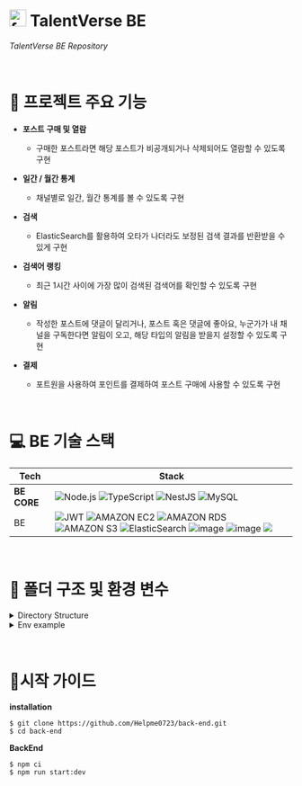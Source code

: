 # <img src="https://github.com/user-attachments/assets/c9ce2feb-8b0e-42eb-ba95-0e16eec610cb" alt="favicon" width="30" height="30"> TalentVerse BE

*TalentVerse BE Repository*

&nbsp;

# 📌 프로젝트 주요 기능

- **포스트 구매 및 열람**

  - 구매한 포스트라면 해당 포스트가 비공개되거나 삭제되어도 열람할 수 있도록 구현

- **일간 / 월간 통계**

  - 채널별로 일간, 월간 통계를 볼 수 있도록 구현

- **검색**

  - ElasticSearch를 활용하여 오타가 나더라도 보정된 검색 결과를 반환받을 수 있게 구현

- **검색어 랭킹**

  - 최근 1시간 사이에 가장 많이 검색된 검색어를 확인할 수 있도록 구현

- **알림**

  - 작성한 포스트에 댓글이 달리거나, 포스트 혹은 댓글에 좋아요, 누군가가 내 채널을 구독한다면 알림이 오고, 해당 타입의 알림을 받을지 설정할 수 있도록 구현

- **결제**
  - 포트원을 사용하여 포인트를 결제하여 포스트 구매에 사용할 수 있도록 구현

&nbsp;

# 💻 BE 기술 스택

| **Tech**    | **Stack**                                                                                                                                                                                                                                                                                                                                                                                                                                                                                                                                                                                                                                                                                                                                                                                                                                                                 |
| ----------- | ------------------------------------------------------------------------------------------------------------------------------------------------------------------------------------------------------------------------------------------------------------------------------------------------------------------------------------------------------------------------------------------------------------------------------------------------------------------------------------------------------------------------------------------------------------------------------------------------------------------------------------------------------------------------------------------------------------------------------------------------------------------------------------------------------------------------------------------------------------------------- |
| **BE CORE**            | ![Node.js](https://img.shields.io/badge/Node.js-339933?style=for-the-badge&logo=Node.js&logoColor=white) ![TypeScript](https://img.shields.io/badge/TypeScript-007ACC?style=for-the-badge&logo=typescript&logoColor=white) ![NestJS](https://img.shields.io/badge/nestjs-%23E0234E.svg?style=for-the-badge&logo=nestjs&logoColor=white) ![MySQL](https://img.shields.io/badge/MySQL-4479A1?style=for-the-badge&logo=mysql&logoColor=white)                                                                                                                                                                                                                                                                                                                                                                                                                                |
| BE                     | ![JWT](https://img.shields.io/badge/JWT-000000?style=for-the-badge&logo=JSON%20web%20tokens&logoColor=white) ![AMAZON EC2](https://img.shields.io/badge/Amazon%20EC2-FF9900?style=for-the-badge&logo=Amazon%20EC2&logoColor=white) ![AMAZON RDS](https://img.shields.io/badge/amazonrds-527FFF?style=for-the-badge&logo=amazonrds&logoColor=white) ![AMAZON S3](https://img.shields.io/badge/Amazon%20S3-569A31?style=for-the-badge&logo=Amazon%20S3&logoColor=white) ![ElasticSearch](https://img.shields.io/badge/-ElasticSearch-005571?style=for-the-badge&logo=elasticsearch) ![image](https://github.com/user-attachments/assets/f5b08098-d4ad-4222-9ad7-b462b0f1c3a5) ![image](https://github.com/user-attachments/assets/26e673f6-62ee-40a9-bde0-d1bcd73440ab) <img src="https://img.shields.io/badge/CDN-3693F3?style=for-the-badge&logo=icloud&logoColor=white"> |

&nbsp;

# 📁 폴더 구조 및 환경 변수

<details>
<summary>Directory Structure</summary>

```
📦src
 ┣ 📂auth
 ┃ ┣ 📂decorators
 ┃ ┃ ┗ user-info.decorator.ts
 ┃ ┣ 📂dtos
 ┃ ┃ ┣ email-conflict.dto.ts
 ┃ ┃ ┣ recovery-password.dto.ts
 ┃ ┃ ┣ sign-in.dto.ts
 ┃ ┃ ┣ sign-up.dto.ts
 ┃ ┃ ┗ verify-code.dto.ts
 ┃ ┣ 📂guards
 ┃ ┃ ┣ kakao-auth.guard.ts
 ┃ ┃ ┣ local-auth.guard.ts
 ┃ ┃ ┣ naver-auth.guard.ts
 ┃ ┃ ┗ refresh-token.guard.ts
 ┃ ┣ 📂interfaces
 ┃ ┃ ┗ jwt-payload.interface.ts
 ┃ ┣ 📂strategies
 ┃ ┃ ┣ jwt.strategy.ts
 ┃ ┃ ┣ kakao.strategy.ts
 ┃ ┃ ┣ local.strategy.ts
 ┃ ┃ ┣ naver.strategy.ts
 ┃ ┃ ┗ refresh.strategy.ts
 ┃ ┣ 📂types
 ┃ ┃ ┗ social.type.ts
 ┃ ┣ auth.controller.ts
 ┃ ┣ auth.module.ts
 ┃ ┗ auth.service.ts
 ┣ 📂aws
 ┃ ┣ aws.controller.ts
 ┃ ┣ aws.module.ts
 ┃ ┗ aws.service.ts
 ┣ 📂channel
 ┃ ┣ 📂dtos
 ┃ ┃ ┣ channel-id.dto.ts
 ┃ ┃ ┣ create-channel.dto.ts
 ┃ ┃ ┣ find-all-channels.dto.ts
 ┃ ┃ ┣ find-all-my-channels.dto.ts
 ┃ ┃ ┣ find-daily-insights.dto.ts
 ┃ ┃ ┣ find-monthly-insights.dto.ts
 ┃ ┃ ┣ summary-insight.dto.ts
 ┃ ┃ ┗ update-channel.dto.ts
 ┃ ┣ 📂entities
 ┃ ┃ ┗ channel.entity.ts
 ┃ ┣ 📂types
 ┃ ┃ ┗ insight-sort.type.ts
 ┃ ┣ channel.controller.ts
 ┃ ┣ channel.module.ts
 ┃ ┗ channel.service.ts
 ┣ 📂comment
 ┃ ┣ 📂dto
 ┃ ┃ ┣ create-comment.dto.ts
 ┃ ┃ ┣ pagination.dto.ts
 ┃ ┃ ┗ update-comment.dto.ts
 ┃ ┣ 📂entities
 ┃ ┃ ┣ comment-like.entity.ts
 ┃ ┃ ┗ comment.entity.ts
 ┃ ┣ comment.controller.ts
 ┃ ┣  comment.module.ts
 ┃ ┗  comment.service.ts
 ┣ 📂configs
 ┃ ┣ cache.config.ts
 ┃ ┣ database.config.ts
 ┃ ┗ env-validation.config.ts
 ┣ 📂constants
 ┃ ┗ page.constant.ts
 ┣ 📂insight
 ┃ ┣ 📂entities
 ┃ ┃ ┣ channel-daily-insight.entity.ts
 ┃ ┃ ┣ channel-monthly-insight.entity.ts
 ┃ ┃ ┣ daily-insight.entity.ts
 ┃ ┃ ┗ monthly-insight.entity.ts
 ┃ ┣ insight.module.ts
 ┃ ┗ insight.service.ts
 ┣ 📂library
 ┃ ┣ 📂dtos
 ┃ ┃ ┣ pagination.dto.ts
 ┃ ┃ ┗ read-comment.dto.ts
 ┃ ┣ 📂types
 ┃ ┃ ┗ order.types.ts
 ┃ ┣ library.controller.ts
 ┃ ┣ library.module.ts
 ┃ ┗ library.service.ts
 ┣ 📂mail
 ┃ ┣ 📂dtos
 ┃ ┃ ┗ 📂send-
 ┃ ┃ ┃ ┗ mail.dto.ts
 ┃ ┣ mail.controller.ts
 ┃ ┣ mail.module.ts
 ┃ ┗ mail.service.ts
 ┣ 📂notification
 ┃ ┣ 📂dtos
 ┃ ┃ ┗ FindAllNotifications-dto.ts
 ┃ ┣ 📂entities
 ┃ ┃ ┣ notification-settings.entity.ts
 ┃ ┃ ┗ notification.entity.ts
 ┃ ┣ notification.controller.ts
 ┃ ┣ notification.module.ts
 ┃ ┗ notification.service.ts
 ┣ 📂payments
 ┃ ┣ 📂dtos
 ┃ ┃ ┗ payment.dto.ts
 ┃ ┣ 📂types
 ┃ ┃ ┗ payment.type.ts
 ┃ ┣ payments.controller.ts
 ┃ ┣ payments.module.ts
 ┃ ┗ payments.service.ts
 ┣ 📂point
 ┃ ┣ 📂dtos
 ┃ ┃ ┗ make-choice.dto.ts
 ┃ ┣ 📂entities
 ┃ ┃ ┣ point-history.entity.ts
 ┃ ┃ ┣ point-menu-entity.ts
 ┃ ┃ ┗ point-order.entity.ts
 ┃ ┣ 📂types
 ┃ ┃ ┗ point-history.type.ts
 ┃ ┣ point.controller.ts
 ┃ ┣ point.module.ts
 ┃ ┗ point.service.ts
 ┣ 📂post
 ┃ ┣ 📂dto
 ┃ ┃ ┣ create-post.dto.ts
 ┃ ┃ ┣ find-all-post-by-channel-id.dto.ts
 ┃ ┃ ┗ update-post.dto.ts
 ┃ ┣ 📂entities
 ┃ ┃ ┣ category.entity.ts
 ┃ ┃ ┣ post-like.entity.ts
 ┃ ┃ ┣ post.entity.ts
 ┃ ┃ ┗ tag.entity.ts
 ┃ ┣ 📂types
 ┃ ┃ ┗ visibility.type.ts
 ┃ ┣ post.controller.ts
 ┃ ┣ post.module.ts
 ┃ ┗ post.service.ts
 ┣ 📂purchase
 ┃ ┣ 📂dto
 ┃ ┃ ┗ buy-post.dto.ts
 ┃ ┣ 📂entities
 ┃ ┃ ┗ purchase-list.entity.ts
 ┃ ┣ purchase.controller.ts
 ┃ ┣ purchase.module.ts
 ┃ ┗ purchase.service.ts
 ┣ 📂redis
 ┃ ┗ redis.service.ts
 ┣ 📂schedule-task
 ┃ ┣ schedule-task.controller.ts
 ┃ ┗ schedule-task.module.ts
 ┣ 📂search
 ┃ ┣ 📂dtos
 ┃ ┃ ┗ search.dto.ts
 ┃ ┣ 📂entities
 ┃ ┃ ┗ search.entity.ts
 ┃ ┣ 📂types
 ┃ ┃ ┗ field.type.ts
 ┃ ┣ search.controller.ts
 ┃ ┣ search.module.ts
 ┃ ┗ search.service.ts
 ┣ 📂series
 ┃ ┣ 📂dtos
 ┃ ┃ ┣ create-series-dto.ts
 ┃ ┃ ┣ find-all-series.dto.ts
 ┃ ┃ ┗ update-series-dto.ts
 ┃ ┣ 📂entities
 ┃ ┃ ┗ series.entity.ts
 ┃ ┣ series.controller.ts
 ┃ ┣ series.module.ts
 ┃ ┗ series.service.ts
 ┣ 📂subscribe
 ┃ ┣ 📂dtos
 ┃ ┃ ┣ find-all-subscribes.dto.ts
 ┃ ┃ ┗ subscribe.dto.ts
 ┃ ┣ 📂entities
 ┃ ┃ ┗ subscribe.entity.ts
 ┃ ┣ subscribe.controller.ts
 ┃ ┣ subscribe.module.ts
 ┃ ┗ subscribe.service.ts
 ┣ 📂user
 ┃ ┣ 📂dtos
 ┃ ┃ ┣ read-user-profile.dto.ts
 ┃ ┃ ┣ update-user-password.dto.ts
 ┃ ┃ ┗ update-user.dto.ts
 ┃ ┣ 📂entities
 ┃ ┃ ┗ user.entity.ts
 ┃ ┣ 📂types
 ┃ ┃ ┗ user-role.type.ts
 ┃ ┣ user.controller.ts
 ┃ ┣ user.module.ts
 ┃ ┗ user.service.ts
 ┣ 📂utils
 ┃ ┣ count.util.ts
 ┃ ┣ utils.module.ts
 ┃ ┗ utils.service.ts
 ┣ app.controller.ts
 ┣ app.module.ts
 ┣ main.ts
 ┣ sample.service.ts
 ┗ webhook.interceptor.ts
```

</details>

<details>
<summary>Env example</summary>

```
SERVER_PORT=

# DB

DB_HOST=
DB_PORT=
DB_USERNAME=
DB_PASSWORD=
DB_NAME=
DB_SYNC=
DB_TYPE=

#JWT
ACCESS_TOKEN_SECRET=
ACCESS_TOKEN_EXPIRES=
REFRESH_TOKEN_SECRET=
REFRESH_TOKEN_EXPIRES=
HASH_ROUND=10

#S3
AWS_ACCESS_KEY_ID=
AWS_SECRET_KEY=
AWS_REGION=
AWS_BUCKET_NAME=
ELASTICSEARCH_NODE=
ELASTICSEARCH_USERNAME=
ELASTICSEARCH_PASSWORD=

#NODEMAILER
NODEMAILER_HOST=
NODEMAILER_PORT=
NODEMAILER_USER=
NODEMAILER_PASSWORD=

#REDIS
REDIS_HOST=
REDIS_PORT=
REDIS_USERNAME=
REDIS_PASSWORD=

#FRONT-END-URL
PRODUCTION_URL=
DEVELOP_URL=

#NAVER-SOCIAL-LOGIN
NAVER_CLIENT_ID=
NAVER_CLIENT_SECRET=
NAVER_CALLBACK_URL=
SOCIAL_REDIRECT_URL=

#SENTRY
SENTRY_DSN=
SLACK_WEBHOOK=
#KAKAO-SOCIAL-LOGIN
KAKAO_REST_API_KEY=
KAKAO_CALLBACK_URI=
KAKAO_CLIENT_SECRET=

#PORTONE
PORTONE_REST_API_KEY=
PORTONE_SECRET_KEY=

#CDN
CDN_DOMAIN=

```

</details>

&nbsp;

# 🚀시작 가이드

**installation**

```
$ git clone https://github.com/Helpme0723/back-end.git
$ cd back-end
```

**BackEnd**

```
$ npm ci
$ npm run start:dev
```
